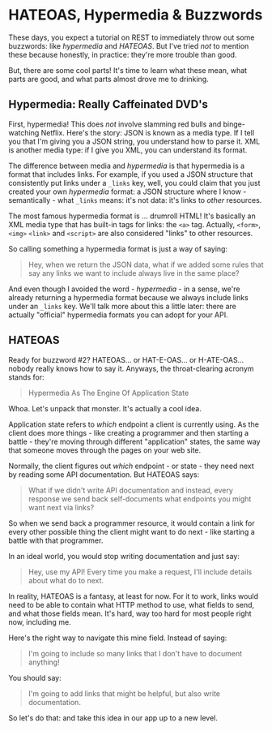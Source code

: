 # HATEOAS, Hypermedia & Buzzwords

These days, you expect a tutorial on REST to immediately throw out some buzzwords:
like *hypermedia* and *HATEOAS*. But I've tried *not* to mention these because honestly,
in practice: they're more trouble than good.

But, there are some cool parts! It's time to learn what these mean, what parts are
good, and what parts almost drove me to drinking.

## Hypermedia: Really Caffeinated DVD's

First, hypermedia! This does *not* involve slamming red bulls and binge-watching
Netflix. Here's the story: JSON is known as a media type. If I tell you that I'm
giving you a JSON string, you understand how to parse it. XML is another media type:
if I give you XML, you can understand its format.

The difference between media and *hypermedia* is that hypermedia is a format that
includes links. For example, if you used a JSON structure that consistently
put links under a `_links` key, well, you could claim that you just created your
own *hypermedia* format: a JSON structure where I know - semantically - what `_links`
means: it's not data: it's links to *other* resources.

The most famous hypermedia format is ... drumroll HTML! It's basically an XML media
type that has built-in tags for links: the `<a>` tag. Actually, `<form>`, `<img>`
`<link>` and `<script>` are also considered "links" to other resources.

So calling something a hypermedia format is just a way of saying:

> Hey, when we return the JSON data, what if we added some rules
  that say any links we want to include always live in the same place?

And even though I avoided the word - *hypermedia* - in a sense, we're already returning
a hypermedia format because we always include links under an `_links` key. We'll
talk more about this a little later: there are actually "official" hypermedia formats
you can adopt for your API.

## HATEOAS

Ready for buzzword #2? HATEOAS... or HAT-E-OAS... or H-ATE-OAS... nobody really knows
how to say it. Anyways, the throat-clearing acronym stands for:

> Hypermedia As The Engine Of Application State

Whoa. Let's unpack that monster. It's actually a cool idea.

Application state refers to *which* endpoint a client is currently using. As the
client does more things - like creating a programmer and then starting a battle -
they're moving through different "application" states, the same way that someone
moves through the pages on your web site.

Normally, the client figures out *which* endpoint - or state - they need next by
reading some API documentation. But HATEOAS says:

> What if we didn't write API documentation and instead, every response
  we send back self-documents what endpoints you might want next via links?

So when we send back a programmer resource, it would contain a link for every
other possible thing the client might want to do next - like starting a battle
with that programmer.

In an ideal world, you would stop writing documentation and just say:

> Hey, use my API! Every time you make a request, I'll include details about
  what do to next.

In reality, HATEOAS is a fantasy, at least for now. For it to work, links
would need to be able to contain what HTTP method to use, what fields to send, and
what those fields mean. It's hard, way too hard for most people right now, including
me.

Here's the right way to navigate this mine field. Instead of saying:

> I'm going to include so many links that I don't have to document anything!

You should say:

> I'm going to add links that might be helpful, but also write documentation.

So let's do that: and take this idea in our app up to a new level.
